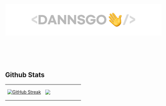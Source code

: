 <div>
  
  <br/><br/>
  <a href="https://portfolio.dannsgo.com" target="_blank"><img src="https://github.com/dannsgo/dannsgo/blob/main/readme-img.webp"/></a>
  <br/><br/><br/>
  
</div>  


<div align="center">  

<!--
  <a href="https://portfolio.dannsgo.com" target="_blank"><img src="https://img.shields.io/badge/Portfolio-black?style=for-the-badge"/></a>
  <a href="https://dannsgo.github.io" target="_blank"><img src="https://img.shields.io/badge/GithubBlog-grey?style=for-the-badge&logo=github"/></a>
  <a href="https://mail.google.com/mail/?view=cm&amp;fs=1&amp;to=dannsgo@gmail.com" target="_blank"><img src="https://img.shields.io/badge/dannsgo@gmail.com-red?style=for-the-badge&logo=Gmail&logoColor=white"/></a>
  <a href="https://mail.google.com/mail/?view=cm&amp;fs=1&amp;to=dannsgo@naver.com" target="_blank"><img src="https://img.shields.io/badge/dannsgo@naver.com-mediumseagreen?style=for-the-badge&logo=naver&logoColor=white"/></a>
-->
  
  <br/><br/>
  
</div>


## Github Stats  
<table align="center"><tr><td align="top" width="50%">

[![GitHub Streak](http://github-readme-streak-stats.herokuapp.com?user=dannsgo&theme=graywhite&hide_border=true&date_format=%5BY.%5Dn.j)](https://git.io/streak-stats)

</td><td align="top" width="50%">

<img src="https://github-readme-stats.vercel.app/api/top-langs/?username=dannsgo&hide_border=true&layout=compact" align="right" style="width: 100%" />

</td></tr></table>  

<br/>  

